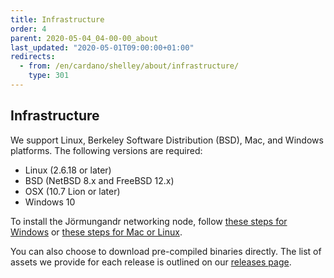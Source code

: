 ```yaml
---
title: Infrastructure
order: 4
parent: 2020-05-04_04-00-00_about
last_updated: "2020-05-01T09:00:00+01:00"
redirects:
  - from: /en/cardano/shelley/about/infrastructure/
    type: 301
---
```

## Infrastructure

We support Linux, Berkeley Software Distribution (BSD), Mac, and Windows platforms. The following versions are required:

- Linux (2.6.18 or later) 
- BSD (NetBSD 8.x and FreeBSD 12.x) 
- OSX (10.7 Lion or later) 
- Windows 10 

To install the Jörmungandr networking node, follow [these steps for Windows](https://iohk.zendesk.com/hc/en-us/articles/360036898353-How-to-Install-Jormungandr-Networking-Windows-) or [these steps for Mac or Linux](https://iohk.zendesk.com/hc/en-us/articles/360036898153-How-to-install-Jormungandr-Networking-Linux-macOS-).

You can also choose to download pre-compiled binaries directly. The list of assets we provide for each release is outlined on our [releases page](https://github.com/input-output-hk/jormungandr/releases).
